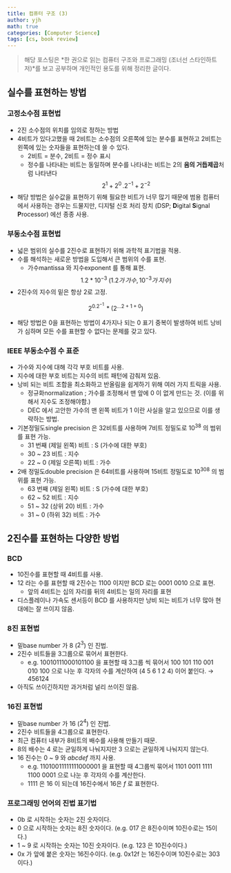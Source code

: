```yaml
---
title: 컴퓨터 구조 (3)
author: yjh
math: true
categories: [Computer Science]
tags: [cs, book review]
---
```


> 해당 포스팅은 *한 권으로 읽는 컴퓨터 구조와 프로그래밍 (조너선 스타인하트 저)*를 보고 공부하며 개인적인 용도를 위해 정리한 글이다.

## 실수를 표현하는 방법

### 고정소수점 표현법

- 2진 소수점의 위치를 임의로 정하는 방법
- 4비트가 있다고했을 때 2비트는 소수점의 오른쪽에 있는 분수를 표현하고 2비트는 왼쪽에 있는 숫자들을 표현하는데 쓸 수 있다.
  - 2비트 = 분수, 2비트 = 정수 표시
  - 정수를 나타내는 비트는 동일하며 분수를 나타내는 비트는 2의 **음의 거듭제곱**처럼 나타낸다
    $$
    2^1 + 2^0 \, . 2^{-1} + 2^{-2}
    $$
- 해당 방법은 실수값을 표현하기 위해 필요한 비트가 너무 많기 때문에 범용 컴퓨터에서 사용하는 경우는 드물지만, 디지털 신호 처리 장치 (DSP; **D**igital **S**ignal **P**rocessor) 에선 종종 사용.

### 부동소수점 표현법

- 넓은 범위의 실수를 2진수로 표현하기 위해 과학적 표기법을 적용.
- 수를 해석하는 새로운 방법을 도입해서 큰 범위의 수를 표현.
  - 가수mantissa 와 지수exponent 를 통해 표현.
  $$
  1.2 * 10^{-3} \; (1.2가 \, 가수,\, 10^{-3}가 \, 지수)
  $$
- 2진수의 지수의 밑은 항상 2로 고정.

$$
2^0.2^{-1}\,* (2^{...2+1+0})
$$

- 해당 방법은 0을 표현하는 방법이 4가지나 되는 0 표기 중복이 발생하여 비트 낭비가 심하며 모든 수를 표현할 수 없다는 문제를 갖고 있다.

### IEEE 부동소수점 수 표준

- 가수와 지수에 대해 각각 부호 비트를 사용.
- 지수에 대한 부호 비트는 지수의 비트 패턴에 감춰져 있음.
- 낭비 되는 비트 조합을 최소화하고 반올림을 쉽게하기 위해 여러 가지 트릭을 사용.
  - 정규화normalization ; 가수를 조정해서 맨 앞에 0 이 없게 만드는 것. (이를 위해서 지수도 조정해야함.)
  - DEC 에서 고안한 가수의 맨 왼쪽 비트가 1 이란 사실을 알고 있으므로 이를 생략하는 방법.
- 기본정밀도single precision 은 32비트를 사용하며 7비트 정밀도로 $10^{38}$ 의 범위를 표현 가능.
  - 31 번째 (제일 왼쪽) 비트 : S (가수에 대한 부호)
  - 30 ~ 23 비트 : 지수
  - 22 ~ 0 (제일 오른쪽) 비트 : 가수
- 2배 정밀도double precision 은 64비트를 사용하며 15비트 정밀도로 $10^{308}$ 의 범위를 표현 가능.
  - 63 번째 (제일 왼쪽) 비트 : S (가수에 대한 부호)
  - 62 ~ 52 비트 : 지수
  - 51 ~ 32 (상위 20) 비트 : 가수
  - 31 ~ 0 (하위 32) 비트 : 가수

## 2진수를 표현하는 다양한 방법

### BCD

- 10진수를 표현할 때 4비트를 사용.
- 12 라는 수를 표현할 때 2진수는 $1100$ 이지만 BCD 로는 $0001$ $0010$ 으로 표현.
  - 앞의 4비트는 십의 자리를 뒤의 4비트는 일의 자리를 표현
- 디스플레이나 가속도 센서등이 BCD 를 사용하지만 낭비 되는 비트가 너무 많아 현대에는 잘 쓰이지 않음.

### 8진 표현법

- 밑base number 가 8 ($2^3$) 인 진법.
- 2진수 비트들을 3그룹으로 묶어서 표현한다.
  - e.g. $10010111000101100$ 을 표현할 때 3그룹 씩 묶어서 $100$ $101$ $110$ $001$ $010$ $100$ 으로 나눈 후 각자의 수를 계산하여 (4 5 6 1 2 4) 이어 붙인다. → $456124$
- 아직도 쓰이긴하지만 과거처럼 널리 쓰이진 않음.

### 16진 표현법

- 밑base number 가 16 ($2^4$) 인 진법.
- 2진수 비트들을 4그룹으로 표현한다.
- 최근 컴퓨터 내부가 8비트의 배수를 사용해 만들기 때문.
- 8의 배수는 4 로는 균일하게 나눠지지만 3 으로는 균일하게 나눠지지 않는다.
- 16 진수는 0 ~ 9 와 $abcdef$ 까지 사용.
  - e.g. $11010011111111000001$ 을 표현할 때 4그룹씩 묶어서 $1101$ $0011$ $1111$ $1100$ $0001$ 으로 나눈 후 각자의 수를 계산한다.
  - $1111$ 은 16 이 되는데 16진수에서 16은 $f$ 로 표현한다.

### 프로그래밍 언어의 진법 표기법

- 0b 로 시작하는 숫자는 2진 숫자이다.
- 0 으로 시작하는 숫자는 8진 숫자이다. (e.g. 017 은 8진수이며 10진수로는 15이다.)
- 1 ~ 9 로 시작하는 숫자는 10진 숫자이다. (e.g. 123 은 10진수이다.)
- 0x 가 앞에 붙은 숫자는 16진수이다. (e.g. 0x12f 는 16진수이며 10진수로는 303이다.)
